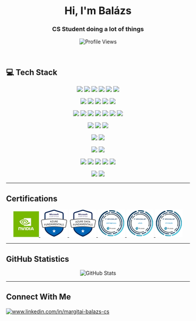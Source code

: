 <h1 align="center">Hi, I'm Balázs</h1>
<h3 align="center">CS Student doing a lot of things</h3>
<p align="center">
  <img src="https://komarev.com/ghpvc/?username=mbalazs03&label=Profile%20views&color=0e75b6&style=flat" alt="Profile Views" />
</p>
</br>

<h2>💻 Tech Stack</h2>
<p align="center">
  <!-- Programming Languages -->
  <img src="https://img.shields.io/badge/html5-%23E34F26.svg?style=for-the-badge&logo=html5&logoColor=white" />
  <img src="https://img.shields.io/badge/css3-%231572B6.svg?style=for-the-badge&logo=css3&logoColor=white" />
  <img src="https://img.shields.io/badge/javascript-%23323330.svg?style=for-the-badge&logo=javascript&logoColor=%23F7DF1E" />
  <img src="https://img.shields.io/badge/java-%23ED8B00.svg?style=for-the-badge&logo=openjdk&logoColor=white" />
  <img src="https://img.shields.io/badge/python-3670A0?style=for-the-badge&logo=python&logoColor=ffdd54" />
  <img src="https://img.shields.io/badge/c%23-%23239120.svg?style=for-the-badge&logo=csharp&logoColor=white" />
</p>
<p align="center">
  <!-- Frontend Frameworks & Tools -->
  <img src="https://img.shields.io/badge/react-%2320232a.svg?style=for-the-badge&logo=react&logoColor=%2361DAFB" />
  <img src="https://img.shields.io/badge/Next-black?style=for-the-badge&logo=next.js&logoColor=white" />
  <img src="https://img.shields.io/badge/tailwindcss-%2338B2AC.svg?style=for-the-badge&logo=tailwind-css&logoColor=white" />
  <img src="https://img.shields.io/badge/radix%20ui-161618.svg?style=for-the-badge&logo=radix-ui&logoColor=white" />
  <img src="https://img.shields.io/badge/vite-%23646CFF.svg?style=for-the-badge&logo=vite&logoColor=white" />  
</p>
<p align="center">
  <!-- Backend & Others -->
  <img src="https://img.shields.io/badge/node.js-6DA55F?style=for-the-badge&logo=node.js&logoColor=white" />
  <img src="https://img.shields.io/badge/flask-%23000.svg?style=for-the-badge&logo=flask&logoColor=white" />
  <img src="https://img.shields.io/badge/express.js-%23404d59.svg?style=for-the-badge&logo=express&logoColor=%2361DAFB" />
  <img src="https://img.shields.io/badge/spring-%236DB33F.svg?style=for-the-badge&logo=spring&logoColor=white" />
  <img src="https://img.shields.io/badge/javafx-%23FF0000.svg?style=for-the-badge&logo=javafx&logoColor=white" />
  <img src="https://img.shields.io/badge/apachemaven-C71A36.svg?style=for-the-badge&logo=apachemaven&logoColor=white" />  
  <img src="https://img.shields.io/badge/Postman-FF6C37?style=for-the-badge&logo=postman&logoColor=white" />
</p>
<p align="center">
  <!-- Database -->
  <img src="https://img.shields.io/badge/MongoDB-%234ea94b.svg?style=for-the-badge&logo=mongodb&logoColor=white" />
  <img src="https://img.shields.io/badge/mysql-4479A1.svg?style=for-the-badge&logo=mysql&logoColor=white" />  
  <img src="https://img.shields.io/badge/postgres-%23316192.svg?style=for-the-badge&logo=postgresql&logoColor=white" />
</p>
<p align="center">
  <!-- DevOps & Cloud -->
  <img src="https://img.shields.io/badge/docker-%230db7ed.svg?style=for-the-badge&logo=docker&logoColor=white" />
  <img src="https://img.shields.io/badge/azure-%230072C6.svg?style=for-the-badge&logo=microsoftazure&logoColor=white" />  
</p>
<p align="center">
    <!-- Design Tools -->
  <img src="https://img.shields.io/badge/figma-%23F24E1E.svg?style=for-the-badge&logo=figma&logoColor=white" />
  <img src="https://img.shields.io/badge/Gimp-657D8B?style=for-the-badge&logo=gimp&logoColor=FFFFFF" />
</p>
<p align="center">
  <!-- Additional Tools -->
  <img src="https://img.shields.io/badge/unity-%23000000.svg?style=for-the-badge&logo=unity&logoColor=white" />
  <img src="https://img.shields.io/badge/jira-%230A0FFF.svg?style=for-the-badge&logo=jira&logoColor=white" />
  <img src="https://img.shields.io/badge/clickup-7B68EE.svg?style=for-the-badge&logo=clickup&logoColor=white" />
  <img src="https://img.shields.io/badge/Notion-%23000000.svg?style=for-the-badge&logo=notion&logoColor=white" />
  <img src="https://img.shields.io/badge/Slack-4A154B?style=for-the-badge&logo=slack&logoColor=white" />  
</p>
<p align="center">
    <!-- Operating Systems -->
  <img src="https://img.shields.io/badge/Ubuntu-E95420?style=for-the-badge&logo=ubuntu&logoColor=white" />
  <img src="https://img.shields.io/badge/Windows-0078D6?style=for-the-badge&logo=windows&logoColor=white" />
</p>

---

## Certifications

<p align="center">
  <a href="https://learn.nvidia.com/certificates?id=MFLM5iobQlKuCT6q6oJt3g">
    <img src="https://raw.githubusercontent.com/mbalazs03/storage/refs/heads/main/assets/nvidia_logo.jpg" width="70">
  </a>
  
  <a href="https://www.credly.com/badges/f04be3f7-6f97-4b4f-a831-699d0418fb24/public_url">
    <img src="https://raw.githubusercontent.com/mbalazs03/storage/refs/heads/main/assets/microsoft-certified-azure-fundamentals.png" width="75">
  </a>
  
  <a href="https://www.credly.com/badges/6eacebbf-aa12-448c-827a-bed140901347/public_url">
    <img src="https://raw.githubusercontent.com/mbalazs03/storage/refs/heads/main/assets/microsoft-certified-azure-data-fundamentals.png" width="75">
  </a>
  
  <a href="https://www.credly.com/badges/61a852ea-dca0-404b-b3aa-1aec5ecd7e15/public_url">
    <img src="https://raw.githubusercontent.com/mbalazs03/storage/refs/heads/main/assets/it-specialist-databases.png" width="75">
  </a>
  
  <a href="https://www.credly.com/badges/301dd53b-dc9e-4736-98cd-99125f3309ea/public_url">
    <img src="https://raw.githubusercontent.com/mbalazs03/storage/refs/heads/main/assets/it-specialist-java.png" width="75">
  </a>
  
  <a href="https://www.credly.com/badges/223d4d77-6cb6-4ffc-ba24-70e56aeda81c/public_url">
    <img src="https://raw.githubusercontent.com/mbalazs03/storage/refs/heads/main/assets/it-specialist-python.png" width="75">
  </a>
</p>

---

## GitHub Statistics

<p align="center">
  <img src="https://github-readme-stats.vercel.app/api?username=mbalazs03&show_icons=true&locale=en" alt="GitHub Stats" />
</p>

---

## Connect With Me

<p align="left">
<a href="https://linkedin.com/in/www.linkedin.com/in/margitai-balazs-cs" target="blank"><img align="center" src="https://raw.githubusercontent.com/rahuldkjain/github-profile-readme-generator/master/src/images/icons/Social/linked-in-alt.svg" alt="www.linkedin.com/in/margitai-balazs-cs" height="30" width="40" /></a>
</p>

